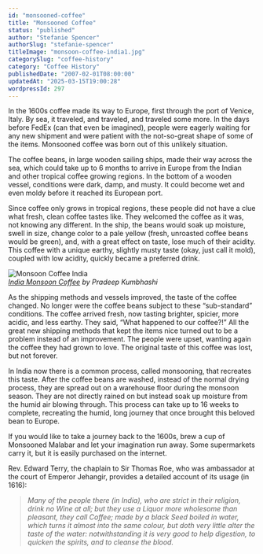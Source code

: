 ```yaml
---
id: "monsooned-coffee"
title: "Monsooned Coffee"
status: "published"
author: "Stefanie Spencer"
authorSlug: "stefanie-spencer"
titleImage: "monsoon-coffee-india1.jpg"
categorySlug: "coffee-history"
category: "Coffee History"
publishedDate: "2007-02-01T08:00:00"
updatedAt: "2025-03-15T19:00:28"
wordpressId: 297
---
```


In the 1600s coffee made its way to Europe, first through the port of Venice, Italy. By sea, it traveled, and traveled, and traveled some more. In the days before FedEx (can that even be imagined), people were eagerly waiting for any new shipment and were patient with the not-so-great shape of some of the items. Monsooned coffee was born out of this unlikely situation.

The coffee beans, in large wooden sailing ships, made their way across the sea, which could take up to 6 months to arrive in Europe from the Indian and other tropical coffee growing regions. In the bottom of a wooden vessel, conditions were dark, damp, and musty. It could become wet and even moldy before it reached its European port.

Since coffee only grows in tropical regions, these people did not have a clue what fresh, clean coffee tastes like. They welcomed the coffee as it was, not knowing any different. In the ship, the beans would soak up moisture, swell in size, change color to a pale yellow (fresh, unroasted coffee beans would be green), and, with a great effect on taste, lose much of their acidity. This coffee with a unique earthy, slightly musty taste (okay, just call it mold), coupled with low acidity, quickly became a preferred drink.

![Monsoon Coffee India](monsoon-coffee-india1.jpg)  
*[India Monsoon Coffee](http://www.flickr.com/photos/kpradeep/4127610385/in/photostream/) by Pradeep Kumbhashi*

As the shipping methods and vessels improved, the taste of the coffee changed. No longer were the coffee beans subject to these “sub-standard” conditions. The coffee arrived fresh, now tasting brighter, spicier, more acidic, and less earthy. They said, “What happened to our coffee?!” All the great new shipping methods that kept the items nice turned out to be a problem instead of an improvement. The people were upset, wanting again the coffee they had grown to love. The original taste of this coffee was lost, but not forever.

In India now there is a common process, called monsooning, that recreates this taste. After the coffee beans are washed, instead of the normal drying process, they are spread out on a warehouse floor during the monsoon season. They are not directly rained on but instead soak up moisture from the humid air blowing through. This process can take up to 16 weeks to complete, recreating the humid, long journey that once brought this beloved bean to Europe.

If you would like to take a journey back to the 1600s, brew a cup of Monsooned Malabar and let your imagination run away. Some supermarkets carry it, but it is easily purchased on the internet.

Rev. Edward Terry, the chaplain to Sir Thomas Roe, who was ambassador at the court of Emperor Jehangir, provides a detailed account of its usage (in 1616):

> *Many of the people there (in India), who are strict in their religion, drink no Wine at all; but they use a Liquor more wholesome than pleasant, they call Coffee; made by a black Seed boiled in water, which turns it almost into the same colour, but doth very little alter the taste of the water: notwithstanding it is very good to help digestion, to quicken the spirits, and to cleanse the blood.*